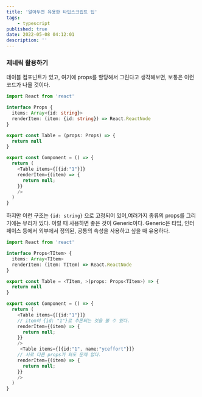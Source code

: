 ```yaml
---
title: '알아두면 유용한 타입스크립트 팁'
tags:
    - typescript
published: true
date: 2022-05-08 04:12:01
description: ''
---
```


### 제네릭 활용하기

테이블 컴포넌트가 있고, 여기에 props를 할당해서 그린다고 생각해보면, 보통은 이런 코드가 나올 것이다.

```typescript
import React from 'react'

interface Props {
  items: Array<{id: string}>
  renderItem: (item: {id: string}) => React.ReactNode
}

export const Table = (props: Props) => {
  return null
}

export const Component = () => {
  return (
    <Table items={[{id:"1"}]}
    renderItem={(item) => {
      return null;
    }}
    />
  )
}
```

하지만 이런 구조는 `{id: string}` 으로 고정되어 있어,여러가지 종류의 props를 그리기에는 무리가 있다. 이럴 때 사용하면 좋은 것이 Generic이다. Generic은 타입, 인터페이스 등에서 외부에서 정의된, 공통의 속성을 사용하고 싶을 때 유용하다.

```typescript
import React from 'react'

interface Props<TItem> {
  items: Array<TItem>
  renderItem: (item: TItem) => React.ReactNode
}

export const Table = <TItem, >(props: Props<TItem>) => {  
  return null
}

export const Component = () => {
  return (
    <Table items={[{id:"1"}]}
    // item이 {id: "1"}로 추론되는 것을 볼 수 있다.
    renderItem={(item) => {
      return null;
    }}
    />
     <Table items={[{id:"1", name:"yceffort"}]}
    // 서로 다른 props가 와도 문제 없다.
    renderItem={(item) => {
      return null;
    }}
    />
  )
}
```